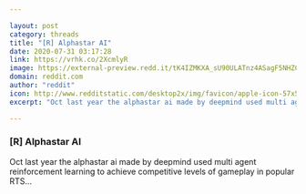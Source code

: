 ```yaml
---

layout: post
category: threads
title: "[R] Alphastar AI"
date: 2020-07-31 03:17:28
link: https://vrhk.co/2XcmlyR
image: https://external-preview.redd.it/tK4IZMKXA_sU90ULATnz4ASagF5NHZC_vvqL5eVLreY.jpg?width=480&height=251.308900524&auto=webp&crop=480:251.308900524,smart&s=3482a0f8639812b48ed1178550e408170c2e5ec1
domain: reddit.com
author: "reddit"
icon: http://www.redditstatic.com/desktop2x/img/favicon/apple-icon-57x57.png
excerpt: "Oct last year the alphastar ai made by deepmind used multi agent reinforcement learning to achieve competitive levels of gameplay in popular RTS..."

---
```


### [R] Alphastar AI

Oct last year the alphastar ai made by deepmind used multi agent reinforcement learning to achieve competitive levels of gameplay in popular RTS...